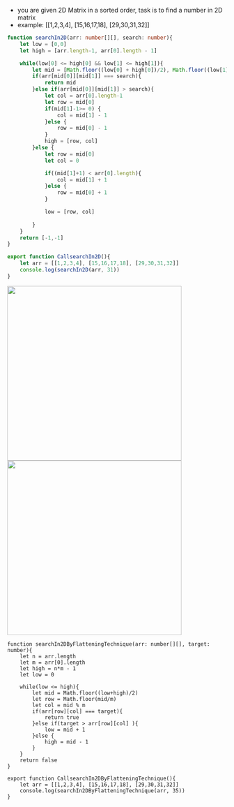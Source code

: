 - you are given 2D Matrix in a sorted order, task is to find a number in 2D matrix
- example: [[1,2,3,4], [15,16,17,18], [29,30,31,32]]
```ts
function searchIn2D(arr: number[][], search: number){
    let low = [0,0]
    let high = [arr.length-1, arr[0].length - 1]

    while(low[0] <= high[0] && low[1] <= high[1]){
        let mid = [Math.floor((low[0] + high[0])/2), Math.floor((low[1] + high[1])/2)]
        if(arr[mid[0]][mid[1]] === search){
            return mid
        }else if(arr[mid[0]][mid[1]] > search){
            let col = arr[0].length-1
            let row = mid[0]
            if(mid[1]-1>= 0) {
                col = mid[1] - 1 
            }else {
                row = mid[0] - 1
            }
            high = [row, col]
        }else {
            let row = mid[0]
            let col = 0

            if((mid[1]+1) < arr[0].length){
                col = mid[1] + 1
            }else {
                row = mid[0] + 1
            }

            low = [row, col]
            
        }
    }
    return [-1,-1]
}

export function CallsearchIn2D(){
    let arr = [[1,2,3,4], [15,16,17,18], [29,30,31,32]]
    console.log(searchIn2D(arr, 31))
}
```

<img width=400 height=400 src="https://github.com/user-attachments/assets/7f307993-7880-432e-a7ac-7405a0259d0b">
<img width=400 height=400 src="https://github.com/user-attachments/assets/88514c4c-e00f-48cd-90a1-825deaeffc31">

```
function searchIn2DByFlatteningTechnique(arr: number[][], target: number){
    let n = arr.length
    let m = arr[0].length 
    let high = n*m - 1
    let low = 0

    while(low <= high){
        let mid = Math.floor((low+high)/2)
        let row = Math.floor(mid/m)
        let col = mid % m
        if(arr[row][col] === target){
            return true
        }else if(target > arr[row][col] ){
            low = mid + 1
        }else {
            high = mid - 1
        }
    }
    return false
}

export function CallsearchIn2DByFlatteningTechnique(){
    let arr = [[1,2,3,4], [15,16,17,18], [29,30,31,32]]
    console.log(searchIn2DByFlatteningTechnique(arr, 35))
}
```

